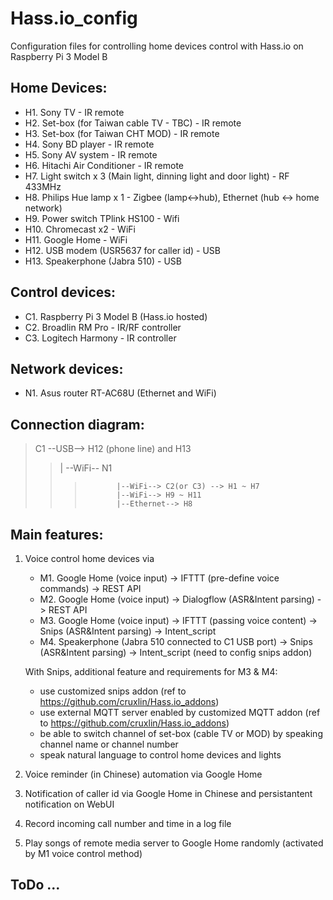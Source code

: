 # Hass.io_config
Configuration files for controlling home devices control with Hass.io on Raspberry Pi 3 Model B

## Home Devices:
- H1. Sony TV - IR remote
- H2. Set-box (for Taiwan cable TV - TBC) - IR remote
- H3. Set-box (for Taiwan CHT MOD) - IR remote
- H4. Sony BD player - IR remote
- H5. Sony AV system - IR remote
- H6. Hitachi Air Conditioner - IR remote
- H7. Light switch x 3 (Main light, dinning light and door light) - RF 433MHz
- H8. Philips Hue lamp x 1 - Zigbee (lamp<->hub), Ethernet (hub <-> home network)
- H9. Power switch TPlink HS100 - Wifi
- H10. Chromecast x2 - WiFi
- H11. Google Home - WiFi
- H12. USB modem (USR5637 for caller id) - USB 
- H13. Speakerphone (Jabra 510) - USB

## Control devices:
- C1. Raspberry Pi 3 Model B (Hass.io hosted)
- C2. Broadlin RM Pro - IR/RF controller
- C3. Logitech Harmony - IR controller

## Network devices:
- N1. Asus router RT-AC68U (Ethernet and WiFi)

## Connection diagram:

> C1 --USB--> H12 (phone line)  and H13
>> | --WiFi-- N1 
>>>            |--WiFi--> C2(or C3) --> H1 ~ H7
>>>            |--WiFi--> H9 ~ H11
>>>            |--Ethernet--> H8

## Main features:

1. Voice control home devices via
   - M1. Google Home (voice input) -> IFTTT (pre-define voice commands) -> REST API
   - M2. Google Home (voice input) -> Dialogflow (ASR&Intent parsing) -> REST API
   - M3. Google Home (voice input) -> IFTTT (passing voice content) -> Snips (ASR&Intent parsing) -> Intent_script
   - M4. Speakerphone (Jabra 510 connected to C1 USB port) -> Snips (ASR&Intent parsing) -> Intent_script (need to config snips addon)

    With Snips, additional feature and requirements for M3 & M4:
      - use customized snips addon (ref to https://github.com/cruxlin/Hass.io_addons)
      - use external MQTT server enabled by customized MQTT addon (ref to https://github.com/cruxlin/Hass.io_addons)
      - be able to switch channel of set-box (cable TV or MOD) by speaking channel name or channel number
      - speak natural language to control home devices and lights
  
2. Voice reminder (in Chinese) automation via Google Home

3. Notification of caller id via Google Home in Chinese and persistantent notification on WebUI

4. Record incoming call number and time in a log file

5. Play songs of remote media server to Google Home randomly (activated by M1 voice control method)

## ToDo ...



